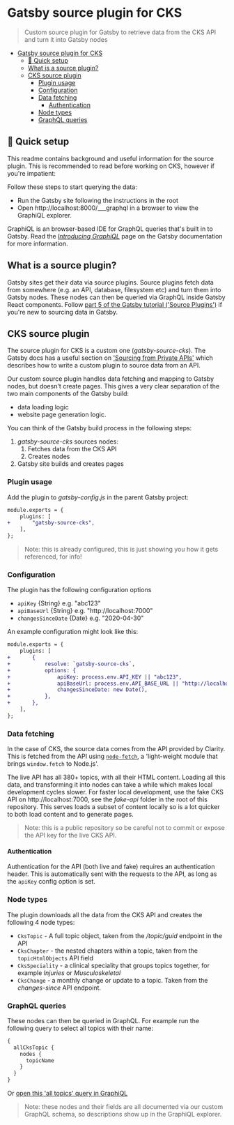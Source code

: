 # Gatsby source plugin for CKS

> Custom source plugin for Gatsby to retrieve data from the CKS API and turn it into Gatsby nodes

- [Gatsby source plugin for CKS](#gatsby-source-plugin-for-cks)
	- [:rocket: Quick setup](#rocket-quick-setup)
	- [What is a source plugin?](#what-is-a-source-plugin)
	- [CKS source plugin](#cks-source-plugin)
		- [Plugin usage](#plugin-usage)
		- [Configuration](#configuration)
		- [Data fetching](#data-fetching)
			- [Authentication](#authentication)
		- [Node types](#node-types)
		- [GraphQL queries](#graphql-queries)

## :rocket: Quick setup

This readme contains background and useful information for the source plugin. This is recommended to read before working on CKS, however if you're impatient:

Follow these steps to start querying the data:

- Run the Gatsby site following the instructions in the root
- Open http://localhost:8000/___graphql in a browser to view the GraphiQL explorer.

GraphiQL is an browser-based IDE for GraphQL queries that's built in to Gatsby. Read the [_Introducing GraphiQL_](https://www.gatsbyjs.org/docs/running-queries-with-graphiql/) page on the Gatsby documentation for more information.

## What is a source plugin?

Gatsby sites get their data via source plugins. Source plugins fetch data from somewhere (e.g. an API, database, filesystem etc) and turn them into Gatsby nodes. These nodes can then be queried via GraphQL inside Gatsby React components. Follow [part 5 of the Gatsby tutorial ('Source Plugins')](https://www.gatsbyjs.org/tutorial/part-five/) if you're new to sourcing data in Gatsby.

## CKS source plugin

The source plugin for CKS is a custom one (_gatsby-source-cks_). The Gatsby docs has a useful section on ['Sourcing from Private APIs'](https://www.gatsbyjs.org/docs/sourcing-from-private-apis/) which describes how to write a custom plugin to source data from an API.

Our custom source plugin handles data fetching and mapping to Gatsby nodes, but doesn't create pages. This gives a very clear separation of the two main components of the Gatsby build:

- data loading logic
- website page generation logic.

You can think of the Gatsby build process in the following steps:

1. _gatsby-source-cks_ sources nodes:
   1. Fetches data from the CKS API
   2. Creates nodes
2. Gatsby site builds and creates pages

### Plugin usage

Add the plugin to _gatsby-config.js_ in the parent Gatsby project:

```diff
module.exports = {
	plugins: [
+		"gatsby-source-cks",
	],
};
```

> Note: this is already configured, this is just showing you how it gets referenced, for info!

### Configuration

The plugin has the following configuration options

- `apiKey` {String} e.g. "abc123"
- `apiBaseUrl` {String} e.g. "http://localhost:7000"
- `changesSinceDate` {Date} e.g. "2020-04-30"

An example configuration might look like this:

```diff
module.exports = {
	plugins: [
+		{
+			resolve: `gatsby-source-cks`,
+			options: {
+				apiKey: process.env.API_KEY || "abc123",
+				apiBaseUrl: process.env.API_BASE_URL || "http://localhost:7000",
+				changesSinceDate: new Date(),
+			},
+		},
	],
};
```

### Data fetching

In the case of CKS, the source data comes from the API provided by Clarity. This is fetched from the API using [`node-fetch`](https://github.com/node-fetch/node-fetch), a 'light-weight module that brings `window.fetch` to Node.js'.

The live API has all 380+ topics, with all their HTML content. Loading all this data, and transforming it into nodes can take a while which makes local development cycles slower. For faster local development, use the fake CKS API on http://localhost:7000, see the _fake-api_ folder in the root of this repository. This serves loads a subset of content locally so is a lot quicker to both load content and to generate pages.

> Note: this is a public repository so be careful not to commit or expose the API key for the live CKS API.

#### Authentication

Authentication for the API (both live and fake) requires an authentication header. This is automatically sent with the requests to the API, as long as the `apiKey` config option is set.

### Node types

The plugin downloads all the data from the CKS API and creates the following 4 node types:

- `CksTopic` - A full topic object, taken from the _/topic/guid_ endpoint in the API
- `CksChapter` - the nested chapters within a topic, taken from the `topicHtmlObjects` API field
- `CksSpeciality` - a clinical speciality that groups topics together, for example _Injuries_ or _Musculoskeletal_
- `CksChange` - a monthly change or update to a topic. Taken from the _changes-since_ API endpoint.

### GraphQL queries

These nodes can then be queried in GraphQL. For example run the following query to select all topics with their name:

```graphql
{
  allCksTopic {
    nodes {
      topicName
    }
  }
}
```

Or [open this 'all topics' query in GraphiQL](http://localhost:8000/___graphql?query=%7B%0A%20%20allCksTopic%20%7B%0A%20%20%20%20nodes%20%7B%0A%20%20%20%20%20%20topicName%0A%20%20%20%20%7D%0A%20%20%7D%0A%7D%0A)

> Note: these nodes and their fields are all documented via our custom GraphQL schema, so descriptions show up in the GraphiQL explorer.
